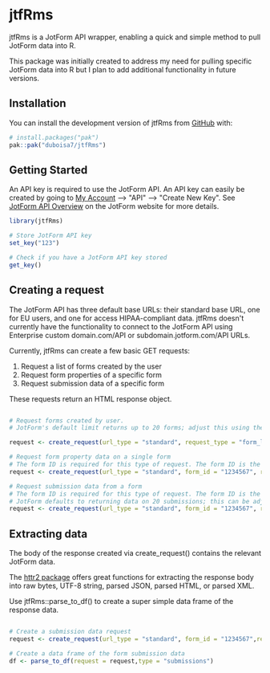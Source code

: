 
# jtfRms

<!-- badges: start -->
<!-- badges: end -->

jtfRms is a JotForm API wrapper, enabling a quick and simple method to pull JotForm data into R. 

This package was initially created to address my need for pulling specific JotForm data into R but I plan to add additional functionality in future versions.

## Installation

You can install the development version of jtfRms from [GitHub](https://github.com/) with:

``` r
# install.packages("pak")
pak::pak("duboisa7/jtfRms")
```

## Getting Started

An API key is required to use the JotForm API. An API key can easily be created by going to [My Account](https://www.jotform.com/myaccount/api) --> "API" --> "Create New Key". 
See [JotForm API Overview](https://api.jotform.com/docs/#overview) on the JotForm website for more details.

``` r
library(jtfRms)

# Store JotForm API key
set_key("123")

# Check if you have a JotForm API key stored
get_key()

```

## Creating a request

The JotForm API has three default base URLs: their standard base URL, one for EU users, and one for access HIPAA-compliant data. jtfRms doesn't currently have the functionality to connect to the JotForm API using Enterprise custom domain.com/API or subdomain.jotform.com/API URLs.

Currently, jtfRms can create a few basic GET requests:

1. Request a list of forms created by the user
2. Request form properties of a specific form
3. Request submission data of a specific form

These requests return an HTML response object. 

```r

# Request forms created by user. 
# JotForm's default limit returns up to 20 forms; adjust this using the `limit` argument.

request <- create_request(url_type = "standard", request_type = "form_list", limit = 50)

# Request form property data on a single form
# The form ID is required for this type of request. The form ID is the string of numbers at the end of the form URL. They can also be found by performing a request using request_type = "form_list" and parsing the response.
request <- create_request(url_type = "standard", form_id = "1234567", request_type = "form")

# Request submission data from a form
# The form ID is required for this type of request. The form ID is the string of numbers at the end of the form URL. They can also be found by performing the request using request_type = "form_list" and parsing the response.
# JotForm defaults to returning data on 20 submissions; this can be adjusted using the `limit` argument.
request <- create_request(url_type = "standard", form_id = "1234567", request_type = "form", limit = 100)

```

## Extracting data

The body of the response created via create_request() contains the relevant JotForm data.

The [httr2 package](https://CRAN.R-project.org/package=httr2) offers great functions for extracting the response body into raw bytes, UTF-8 string, parsed JSON, parsed HTML, or parsed XML.

Use jtfRms::parse_to_df() to create a super simple data frame of the response data.

```r

# Create a submission data request
request <- create_request(url_type = "standard", form_id = "1234567",request_type = "form",limit = 100)

# Create a data frame of the form submission data
df <- parse_to_df(request = request,type = "submissions")

```

